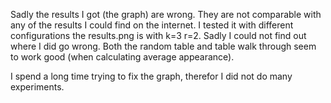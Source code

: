 Sadly the results I got (the graph) are wrong. They are not comparable with
any of the results I could find on the internet. I tested it with different
configurations the results.png is with k=3 r=2. Sadly I could not find out
where I did go wrong. Both the random table and table walk through seem to work
good (when calculating average appearance).

I spend a long time trying to fix the graph, therefor I did not do many
experiments.
